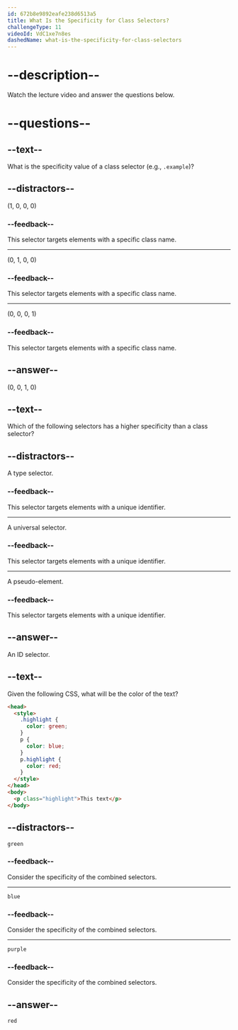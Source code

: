```yaml
---
id: 672b8e9892eafe238d6513a5
title: What Is the Specificity for Class Selectors?
challengeType: 11
videoId: VdC1xe7n8es
dashedName: what-is-the-specificity-for-class-selectors
---
```


# --description--

Watch the lecture video and answer the questions below.

# --questions--

## --text--

What is the specificity value of a class selector (e.g., `.example`)?

## --distractors--

(1, 0, 0, 0)

### --feedback--

This selector targets elements with a specific class name.

---

(0, 1, 0, 0)

### --feedback--

This selector targets elements with a specific class name.

---

(0, 0, 0, 1)

### --feedback--

This selector targets elements with a specific class name.

## --answer--

(0, 0, 1, 0)

## --text--

Which of the following selectors has a higher specificity than a class selector?

## --distractors--

A type selector.

### --feedback--

This selector targets elements with a unique identifier.

---

A universal selector.

### --feedback--

This selector targets elements with a unique identifier.

---

A pseudo-element.

### --feedback--

This selector targets elements with a unique identifier.

## --answer--

An ID selector.

## --text--

Given the following CSS, what will be the color of the text?

```html
<head>
  <style>
    .highlight {
      color: green;
    }
    p {
      color: blue;
    }
    p.highlight {
      color: red;
    }
  </style>
</head>
<body>
  <p class="highlight">This text</p>
</body>
```

## --distractors--

`green`

### --feedback--

Consider the specificity of the combined selectors.

---

`blue`

### --feedback--

Consider the specificity of the combined selectors.

---

`purple`

### --feedback--

Consider the specificity of the combined selectors.

## --answer--

`red`

